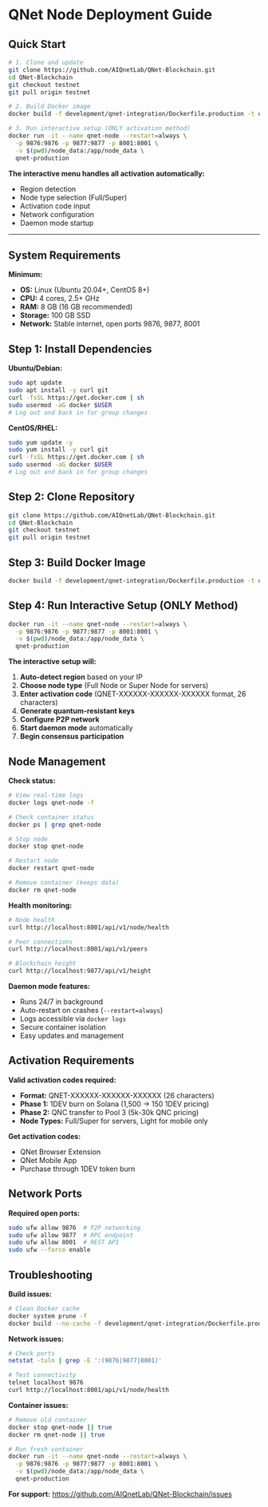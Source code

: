 # QNet Node Deployment Guide

## Quick Start

```bash
# 1. Clone and update
git clone https://github.com/AIQnetLab/QNet-Blockchain.git
cd QNet-Blockchain
git checkout testnet
git pull origin testnet

# 2. Build Docker image
docker build -f development/qnet-integration/Dockerfile.production -t qnet-production .

# 3. Run interactive setup (ONLY activation method)
docker run -it --name qnet-node --restart=always \
  -p 9876:9876 -p 9877:9877 -p 8001:8001 \
  -v $(pwd)/node_data:/app/node_data \
  qnet-production
```

**The interactive menu handles all activation automatically:**
- Region detection
- Node type selection (Full/Super)
- Activation code input
- Network configuration
- Daemon mode startup

---

## System Requirements

**Minimum:**
- **OS:** Linux (Ubuntu 20.04+, CentOS 8+)
- **CPU:** 4 cores, 2.5+ GHz
- **RAM:** 8 GB (16 GB recommended)
- **Storage:** 100 GB SSD
- **Network:** Stable internet, open ports 9876, 9877, 8001

## Step 1: Install Dependencies

**Ubuntu/Debian:**
```bash
sudo apt update
sudo apt install -y curl git
curl -fsSL https://get.docker.com | sh
sudo usermod -aG docker $USER
# Log out and back in for group changes
```

**CentOS/RHEL:**
```bash
sudo yum update -y
sudo yum install -y curl git
curl -fsSL https://get.docker.com | sh
sudo usermod -aG docker $USER
# Log out and back in for group changes
```

## Step 2: Clone Repository

```bash
git clone https://github.com/AIQnetLab/QNet-Blockchain.git
cd QNet-Blockchain
git checkout testnet
git pull origin testnet
```

## Step 3: Build Docker Image

```bash
docker build -f development/qnet-integration/Dockerfile.production -t qnet-production .
```

## Step 4: Run Interactive Setup (ONLY Method)

```bash
docker run -it --name qnet-node --restart=always \
  -p 9876:9876 -p 9877:9877 -p 8001:8001 \
  -v $(pwd)/node_data:/app/node_data \
  qnet-production
```

**The interactive setup will:**
1. **Auto-detect region** based on your IP
2. **Choose node type** (Full Node or Super Node for servers)
3. **Enter activation code** (QNET-XXXXXX-XXXXXX-XXXXXX format, 26 characters)
4. **Generate quantum-resistant keys**
5. **Configure P2P network**
6. **Start daemon mode** automatically
7. **Begin consensus participation**

## Node Management

**Check status:**
```bash
# View real-time logs
docker logs qnet-node -f

# Check container status
docker ps | grep qnet-node

# Stop node
docker stop qnet-node

# Restart node
docker restart qnet-node

# Remove container (keeps data)
docker rm qnet-node
```

**Health monitoring:**
```bash
# Node health
curl http://localhost:8001/api/v1/node/health

# Peer connections
curl http://localhost:8001/api/v1/peers

# Blockchain height
curl http://localhost:9877/api/v1/height
```

**Daemon mode features:**
- Runs 24/7 in background
- Auto-restart on crashes (`--restart=always`)
- Logs accessible via `docker logs`
- Secure container isolation
- Easy updates and management

## Activation Requirements

**Valid activation codes required:**
- **Format:** QNET-XXXXXX-XXXXXX-XXXXXX (26 characters)
- **Phase 1:** 1DEV burn on Solana (1,500 → 150 1DEV pricing)
- **Phase 2:** QNC transfer to Pool 3 (5k-30k QNC pricing)
- **Node Types:** Full/Super for servers, Light for mobile only

**Get activation codes:**
- QNet Browser Extension
- QNet Mobile App
- Purchase through 1DEV token burn

## Network Ports

**Required open ports:**
```bash
sudo ufw allow 9876  # P2P networking
sudo ufw allow 9877  # RPC endpoint  
sudo ufw allow 8001  # REST API
sudo ufw --force enable
```

## Troubleshooting

**Build issues:**
```bash
# Clean Docker cache
docker system prune -f
docker build --no-cache -f development/qnet-integration/Dockerfile.production -t qnet-production .
```

**Network issues:**
```bash
# Check ports
netstat -tuln | grep -E ':(9876|9877|8001)'

# Test connectivity
telnet localhost 9876
curl http://localhost:8001/api/v1/node/health
```

**Container issues:**
```bash
# Remove old container
docker stop qnet-node || true
docker rm qnet-node || true

# Run fresh container
docker run -it --name qnet-node --restart=always \
  -p 9876:9876 -p 9877:9877 -p 8001:8001 \
  -v $(pwd)/node_data:/app/node_data \
  qnet-production
```

**For support:** https://github.com/AIQnetLab/QNet-Blockchain/issues 
